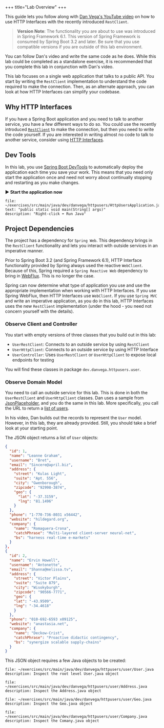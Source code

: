 +++
title="Lab Overview"
+++

This guide lets you follow along with [Dan Vega's YouTube video](https://www.youtube.com/watch?v=aR580OCEp7w) on how to use HTTP Interfaces with the recently introduced `RestClient`.

> **Version Note**: The functionality you are about to use was introduced in Spring Framework 6.1. This version of Spring Framework is consumed by Spring Boot 3.2 and later. Be sure that you use compatible versions if you are outside of this lab environment.

You can follow Dan's video and write the same code as he does. While this lab could be completed as a standalone exercise, it is recommended that you complete this lab in conjunction with Dan's video.

This lab focuses on a single web application that talks to a public API. You start by writing the `RestClient` implementation to understand the code required to make the connection. Then, as an alternate approach, you can look at how HTTP Interfaces can simplify your codebase.

## Why HTTP Interfaces

If you have a Spring Boot application and you need to talk to another service, you have a few different ways to do so. You could use the recently introduced [`RestClient`](https://docs.spring.io/spring-framework/reference/integration/rest-clients.html#rest-restclient) to make the connection, but then you need to write the code yourself. If you are interested in writing almost no code to talk to another service, consider using [HTTP Interfaces](https://docs.spring.io/spring-framework/reference/integration/rest-clients.html#rest-http-interface).

## Dev Tools

In this lab, you use [Spring Boot DevTools](https://docs.spring.io/spring-boot/docs/3.2.0/reference/html/using.html#using.devtools) to automatically deploy the application each time you save your work. This means that you need only start the application once and need not worry about continually stopping and restarting as you make changes.

**▶️ Start the application now**

```editor:select-matching-text
file: ~/exercises/src/main/java/dev/danvega/httpusers/HttpUsersApplication.java
text: "public static void main(String[] args)"
description: "Right-click ➡️ Run Java"
```

## Project Dependencies

The project has a dependency for `Spring Web`. This dependency brings in the `RestClient` functionality and lets you interact with outside services in an imperative manner.

Prior to Spring Boot 3.2 (and Spring Framework 6.1), HTTP Interface functionality provided by Spring always used the reactive `WebClient`. Because of this, Spring required a `Spring Reactive Web` dependency to bring in [WebFlux](https://docs.spring.io/spring-framework/reference/web/webflux.html). This is no longer the case.

Spring can now determine what type of application you use and use the appropriate implementation when working with HTTP Interfaces. If you use Spring WebFlux, then HTTP Interfaces use `WebClient`. If you use `Spring MVC` and write an imperative application, as you do in this lab, HTTP Interfaces uses the new `RestClient` implementation (under the hood - you need not concern yourself with the details).

### Observe Client and Controller

You start with empty versions of three classes that you build out in this lab:

- `UserRestClient`: Connects to an outside service by using `RestClient`
- `UserHttpClient`: Connects to an outside service by using HTTP Interface
- `UserController`: Uses `UserRestClient` or `UserHttpClient` to expose local endpoints for testing

You will find these classes in package `dev.danvega.httpusers.user`.

### Observe Domain Model

You need to call an outside service for this lab. This is done in both the `UserRestClient` and `UserHttpClient` classes. Dan uses a sample from [JsonPlaceholder](https://jsonplaceholder.typicode.com/), and you do the same in this lab. More specifically, you call the URL to return a [list of users](https://jsonplaceholder.typicode.com/users).

In his video, Dan builds out the records to represent the `User` model. However, in this lab, they are already provided. Still, you should take a brief look at your starting point.

The JSON object returns a list of `User` objects:

```json
{
  "id": 1,
  "name": "Leanne Graham",
  "username": "Bret",
  "email": "Sincere@april.biz",
  "address": {
    "street": "Kulas Light",
    "suite": "Apt. 556",
    "city": "Gwenborough",
    "zipcode": "92998-3874",
    "geo": {
      "lat": "-37.3159",
      "lng": "81.1496"
    }
  },
  "phone": "1-770-736-8031 x56442",
  "website": "hildegard.org",
  "company": {
    "name": "Romaguera-Crona",
    "catchPhrase": "Multi-layered client-server neural-net",
    "bs": "harness real-time e-markets"
  }
},
{
  "id": 2,
  "name": "Ervin Howell",
  "username": "Antonette",
  "email": "Shanna@melissa.tv",
  "address": {
    "street": "Victor Plains",
    "suite": "Suite 879",
    "city": "Wisokyburgh",
    "zipcode": "90566-7771",
    "geo": {
    "lat": "-43.9509",
    "lng": "-34.4618"
    }
  },
  "phone": "010-692-6593 x09125",
  "website": "anastasia.net",
  "company": {
    "name": "Deckow-Crist",
    "catchPhrase": "Proactive didactic contingency",
    "bs": "synergize scalable supply-chains"
  }
}
```

This JSON object requires a few Java objects to be created:

```editor:open-file
file: ~/exercises/src/main/java/dev/danvega/httpusers/user/User.java
description: Inspect the root level User.java object
```

```editor:open-file
file: ~/exercises/src/main/java/dev/danvega/httpusers/user/Address.java
description: Inspect the Address.java object
```

```editor:open-file
file: ~/exercises/src/main/java/dev/danvega/httpusers/user/Geo.java
description: Inspect the Geo.java object
```

```editor:open-file
file: ~/exercises/src/main/java/dev/danvega/httpusers/user/Company.java
description: Inspect the Comany.java object
```
